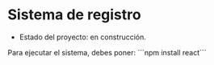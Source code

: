 <h1> Sistema de registro</h1>

- Estado del proyecto: en construcción.

Para ejecutar el sistema, debes poner:
´´´npm install react´´´
